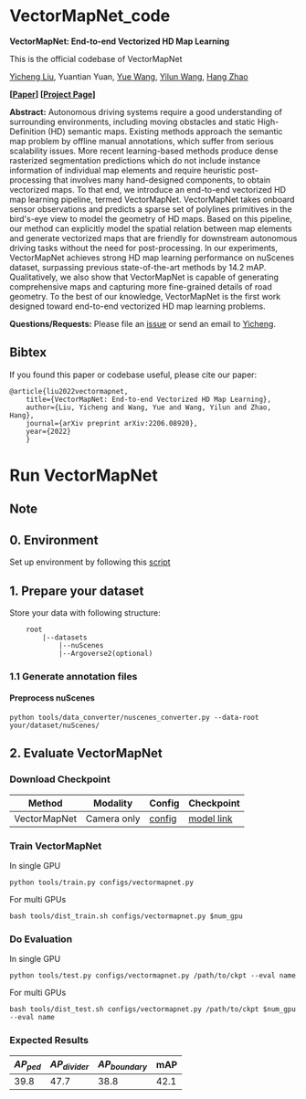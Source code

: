 # VectorMapNet_code
**VectorMapNet: End-to-end Vectorized HD Map Learning**

This is the official codebase of VectorMapNet


[Yicheng Liu](https://scholar.google.com/citations?user=vRmsgQUAAAAJ&hl=zh-CN), Yuantian Yuan, [Yue Wang](https://people.csail.mit.edu/yuewang/), [Yilun Wang](https://scholar.google.com.hk/citations?user=nUyTDosAAAAJ&hl=en/), [Hang Zhao](http://people.csail.mit.edu/hangzhao/)


**[[Paper](https://arxiv.org/pdf/2206.08920.pdf)] [[Project Page](https://tsinghua-mars-lab.github.io/vectormapnet/)]**

**Abstract:**
Autonomous driving systems require a good understanding of surrounding environments, including moving obstacles and static High-Definition (HD) semantic maps. Existing methods approach the semantic map problem by offline manual annotations, which suffer from serious scalability issues. More recent learning-based methods produce dense rasterized segmentation predictions which do not include instance information of individual map elements and require heuristic post-processing that involves many hand-designed components, to obtain vectorized maps. To that end, we introduce an end-to-end vectorized HD map learning pipeline, termed VectorMapNet. VectorMapNet takes onboard sensor observations and predicts a sparse set of polylines primitives in the bird's-eye view to model the geometry of HD maps. Based on this pipeline, our method can explicitly model the spatial relation between map elements and generate vectorized maps that are friendly for downstream autonomous driving tasks without the need for post-processing. In our experiments, VectorMapNet achieves strong HD map learning performance on nuScenes dataset, surpassing previous state-of-the-art methods by 14.2 mAP. Qualitatively, we also show that VectorMapNet is capable of generating comprehensive maps and capturing more fine-grained details of road geometry. To the best of our knowledge, VectorMapNet is the first work designed toward end-to-end vectorized HD map learning problems.

**Questions/Requests:** 
Please file an [issue](https://github.com/Tsinghua-MARS-Lab/vecmapnet/issues) or send an email to [Yicheng](moooooore66@gmail.com).


## Bibtex
If you found this paper or codebase useful, please cite our paper:
```
@article{liu2022vectormapnet,
    title={VectorMapNet: End-to-end Vectorized HD Map Learning},
    author={Liu, Yicheng and Wang, Yue and Wang, Yilun and Zhao, Hang},
    journal={arXiv preprint arXiv:2206.08920},
    year={2022}
    }
```


# Run VectorMapNet

## Note


## 0. Environment

Set up environment by following this [script](env.md)

## 1. Prepare your dataset

Store your data with following structure:

```
    root
        |--datasets
            |--nuScenes
            |--Argoverse2(optional)

```

### 1.1 Generate annotation files

#### Preprocess nuScenes

```
python tools/data_converter/nuscenes_converter.py --data-root your/dataset/nuScenes/
```

## 2. Evaluate VectorMapNet

### Download Checkpoint
| Method       | Modality    | Config | Checkpoint |
|--------------|-------------|--------|------------|
| VectorMapNet | Camera only | [config](configs/vectormapnet.py) | [model link](https://drive.google.com/file/d/1ccrlZ2HrFfpBB27kC9DkwCYWlTUpgmin/view?usp=sharing)      |


### Train VectorMapNet

In single GPU
```
python tools/train.py configs/vectormapnet.py
```

For multi GPUs
```
bash tools/dist_train.sh configs/vectormapnet.py $num_gpu
```


### Do Evaluation

In single GPU
```
python tools/test.py configs/vectormapnet.py /path/to/ckpt --eval name
```

For multi GPUs
```
bash tools/dist_test.sh configs/vectormapnet.py /path/to/ckpt $num_gpu --eval name
```


### Expected Results

| $AP_{ped}$   | $AP_{divider}$ | $AP_{boundary}$ | mAP   |
|--------------|----------------|-----------------|-------|
| 39.8 | 47.7    | 38.8          | 42.1 |


